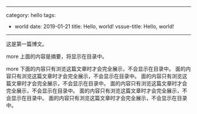 <!-- _posts/2019-01-21-hello-world.md -->

---
category: hello
tags:
  - world
date: 2019-01-21
title: Hello, world!
vssue-title: Hello, world!
---

这是第一篇博文。

more 上面的内容是摘要，将显示在目录中。

<!-- more -->

more 下面的内容只有浏览这篇文章时才会完全展示，不会显示在目录中。
面的内容只有浏览这篇文章时才会完全展示，不会显示在目录中。
面的内容只有浏览这篇文章时才会完全展示，不会显示在目录中。
面的内容只有浏览这篇文章时才会完全展示，不会显示在目录中。
面的内容只有浏览这篇文章时才会完全展示，不会显示在目录中。
面的内容只有浏览这篇文章时才会完全展示，不会显示在目录中。